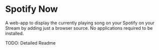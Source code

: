# Spotify Now

A web-app to display the currently playing song on your Spotify on your Stream by adding just a browser source. No applications required to be installed.

TODO: Detailed Readme
